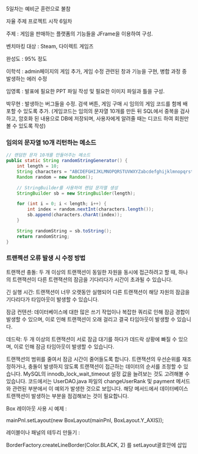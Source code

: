 

5일차는 예비군 훈련으로 불참




자율 주제 프로젝트 시작 6일차

주제 : 게임을 판매하는 플랫폼의 기능들을 JFrame을 이용하여 구성.

벤치마킹 대상 : Steam, 다이렉트 게임즈

완성도 : 95% 정도


이학석 : admin페이지의 게임 추가, 게임 수정 관련된 창과 기능을 구현, 병합 과정 중 발생하는 에러 수정

임영록 : 발표에 필요한 PPT 파일 작성 및 필요한 이미지 파일과 틀을 구성. 

박무현 : 발생하는 버그들을 수정. 검색 버튼, 게임 구매 시 임의의 게임 코드를 함께 배포할 수 있도록 추가.
(게임코드는 임의의 문자열 10개를 만든 뒤 SQL에서 중복을 검사하고, 암호화 된 내용으로 DB에 저장되며, 사용자에게 알려줄 때는 디코드 하여 회원만 볼 수 있도록 작성)





### 임의의 문자열 10개 리턴하는 메소드 

``` java
// 랜덤한 문자 10개를 만들어주는 메소드
public static String randomStringGenerator() {
	int length = 10;
	String characters = "ABCDEFGHIJKLMNOPQRSTUVWXYZabcdefghijklmnopqrstuvwxyz0123456789";
	Random random = new Random();

	// StringBuilder를 사용하여 랜덤 문자열 생성
	StringBuilder sb = new StringBuilder(length);

	for (int i = 0; i < length; i++) {
		int index = random.nextInt(characters.length());
		sb.append(characters.charAt(index));
	}

	String randomString = sb.toString();
	return randomString;
}
```



### 트랜젝션 오류 발생 시 수정 방법


트랜잭션 충돌: 두 개 이상의 트랜잭션이 동일한 자원을 동시에 접근하려고 할 때, 하나의 트랜잭션이 다른 트랜잭션의 잠금을 기다리다가 시간이 초과될 수 있습니다.

긴 실행 시간: 트랜잭션이 너무 오랫동안 실행되어 다른 트랜잭션이 해당 자원의 잠금을 기다리다가 타임아웃이 발생할 수 있습니다.

잠금 컨텐션: 데이터베이스에 대한 많은 쓰기 작업이나 복잡한 쿼리로 인해 잠금 경합이 발생할 수 있으며, 이로 인해 트랜잭션이 오래 걸리고 결국 타임아웃이 발생할 수 있습니다.

데드락: 두 개 이상의 트랜잭션이 서로 잠금 대기를 하다가 데드락 상황에 빠질 수 있으며, 이로 인해 잠금 타임아웃이 발생할 수 있습니다.

트랜잭션의 범위를 줄여서 잠금 시간이 줄어들도록 합니다.
트랜잭션의 우선순위를 재조정하거나, 충돌이 발생하지 않도록 트랜잭션이 접근하는 데이터의 순서를 조정할 수 있습니다.
MySQL의 innodb_lock_wait_timeout 설정 값을 늘려보는 것도 고려해볼 수 있습니다.
코드에서는 UserDAO.java 파일의 changeUserRank 및 payment 메서드와 관련된 부분에서 이 예외가 발생한 것으로 보입니다. 해당 메서드에서 데이터베이스 트랜잭션이 발생하는 부분을 점검해보는 것이 필요합니다.



Box 레이아웃 사용 시 예제 :

mainPnl.setLayout(new BoxLayout(mainPnl, BoxLayout.Y_AXIS));

레이블이나 패널의 테두리 만들기 :

BorderFactory.createLineBorder(Color.BLACK, 2)
를 setLayout괄호안에 삽입